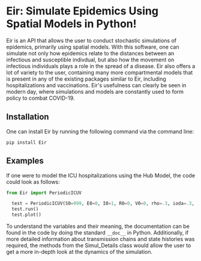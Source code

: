 # Eir: Simulate Epidemics Using Spatial Models in Python!

Eir is an API that allows the user to conduct stochastic simulations of epidemics, primarily using spatial models. With this software, one can simulate not only how epidemics relate to the distances between an infectious and susceptible indivdual, but also how the movement on infectious individuals plays a role in the spread of a disease. Eir also offers a lot of variety to the user, containing many more compartmental models that is present in any of the existing packages similar to Eir, including hospitalizations and vaccinations. Eir's usefulness can clearly be seen in modern day, where simulations and models are constantly used to form policy to combat COVID-19.

## Installation

One can install Eir by running the following command via the command line:

```pip install Eir ```

## Examples

If one were to model the ICU hospitalizations using the Hub Model, the code could look as follows:

```python
from Eir import PeriodicICUV

  test = PeriodicICUV(S0=999, E0=0, I0=1, R0=0, V0=0, rho=.3, ioda=.3, gamma=.25, mu=0.007, omega=.14, phi = .42, chi=.15, kappa=.05, eta=.02, spread_r=2, sigma_r=.25, move_R=4, sigma_R=.75, side=33, days=31)       
  test.run()
  test.plot()
```

To understand the variables and their meaning, the documentation can be found in the code by doing the standard ```__doc__``` in Python. Additionally, if more detailed information about transmission chains and state histories was required, the methods from the Simul_Details class would allow the user to get a more in-depth look at the dynamics of the simulation.


